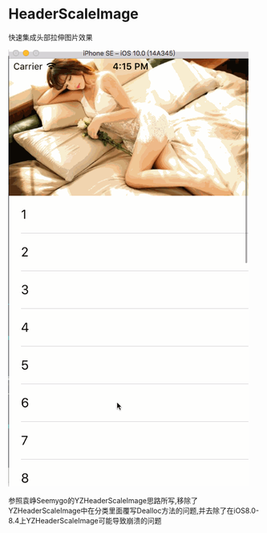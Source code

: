 # HeaderScaleImage
快速集成头部拉伸图片效果

![image](https://github.com/coderAs7/HeaderScaleImage/blob/master/tableViewHeader.gif)


参照袁峥Seemygo的YZHeaderScaleImage思路所写,移除了YZHeaderScaleImage中在分类里面覆写Dealloc方法的问题,并去除了在iOS8.0-8.4上YZHeaderScaleImage可能导致崩溃的问题
